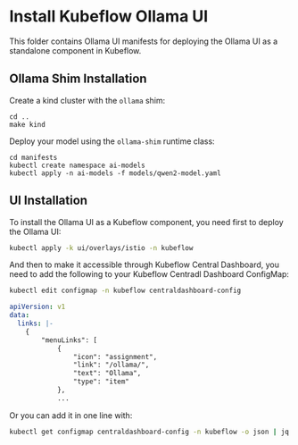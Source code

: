 # Install Kubeflow Ollama UI

This folder contains Ollama UI manifests for deploying the Ollama UI as a standalone component in Kubeflow.

## Ollama Shim Installation

Create a kind cluster with the `ollama` shim:

```shell
cd ..
make kind
```

Deploy your model using the `ollama-shim` runtime class:

```shell
cd manifests
kubectl create namespace ai-models
kubectl apply -n ai-models -f models/qwen2-model.yaml
```

## UI Installation

To install the Ollama UI as a Kubeflow component, you need first to deploy the Ollama UI:

```bash
kubectl apply -k ui/overlays/istio -n kubeflow
```

And then to make it accessible through Kubeflow Central Dashboard, you need to add the following to your Kubeflow Centradl Dashboard ConfigMap:

```bash
kubectl edit configmap -n kubeflow centraldashboard-config
```

```yaml
apiVersion: v1
data:
  links: |-
    {
        "menuLinks": [
            {
                "icon": "assignment",
                "link": "/ollama/",
                "text": "Ollama",
                "type": "item"
            },
            ...
```

Or you can add it in one line with:

```bash
kubectl get configmap centraldashboard-config -n kubeflow -o json | jq '.data.links |= (fromjson | .menuLinks += [{"icon": "assignment", "link": "/ollama/", "text": "Ollama", "type": "item"}] | tojson)' | kubectl apply -f - -n kubeflow